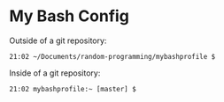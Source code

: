 # My Bash Config

Outside of a git repository:
```
21:02 ~/Documents/random-programming/mybashprofile $
```

Inside of a git repository:
```
21:02 mybashprofile:~ [master] $
```
